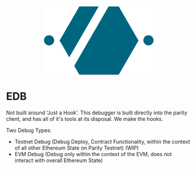 <p align="center">
  <img src="https://raw.githubusercontent.com/ethdbg/edb/master/edb_logo.png" />
</p>

# EDB

Not built around 'Just a Hook'. This debugger is built directly into the parity client, and has all of it's tools at its disposal. We make the hooks.


Two Debug Types:
- Testnet Debug (Debug Deploy, Contract Functionality, within the context of all other Ethereum State on Parity Testnet) (WIP)
- EVM Debug (Debug only within the context of the EVM, does not interact with overall Ethereum State)

